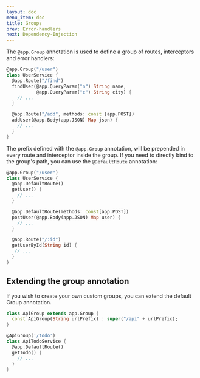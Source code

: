 ```yaml
---
layout: doc
menu_item: doc
title: Groups
prev: Error-handlers
next: Dependency-Injection
---
```

The `@app.Group` annotation is used to define a group of routes, interceptors and error handlers:

```dart
@app.Group("/user")
class UserService {
  @app.Route("/find")
  findUser(@app.QueryParam("n") String name,
           @app.QueryParam("c") String city) {
    // ...
  }

  @app.Route("/add", methods: const [app.POST])
  addUser(@app.Body(app.JSON) Map json) {
    // ...
  }
}
```

The prefix defined with the `@app.Group` annotation, will be prepended in every route and interceptor inside the group. If you need to directly bind to the group's path, you can use the `@DefaultRoute` annotation:

```dart
@app.Group("/user")
class UserService {
  @app.DefaultRoute()
  getUser() {
    // ...
  }

  @app.DefaultRoute(methods: const[app.POST])
  postUser(@app.Body(app.JSON) Map user) {
    // ...
  }

  @app.Route("/:id")
  getUserById(String id) {
   // ...
  }
}

```

## Extending the group annotation

If you wish to create your own custom groups, you can extend the default Group annotation.

```dart
class ApiGroup extends app.Group {
  const ApiGroup(String urlPrefix) : super("/api" + urlPrefix);
}

@ApiGroup('/todo')
class ApiTodoService {
  @app.DefaultRoute()
  getTodo() {
    // ...
  }
}
```
